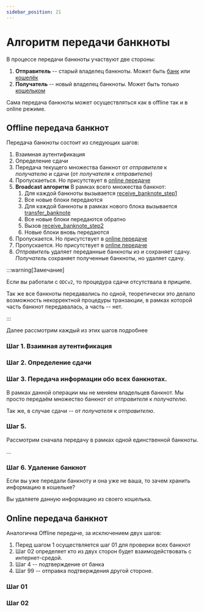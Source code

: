 ```yaml
---
sidebar_position: 21
---
```

# Алгоритм передачи банкноты

В процессе передачи банкноты участвуют две стороны:
1. **Отправитель** -- старый владелец банкноты. Может быть [банк](../03-architecture/bank/index) или [кошелёк](../../03-architecture/wallet/index.md)
2. **Получатель** -- новый владелец банкноты. Может быть только [кошельком](../../03-architecture/wallet/index.md)

Сама передача банкноты может осуществляться 
как в offline
так и в online режиме.

## Offline передача банкнот

Передача банкноты состоит из следующих шагов:
1. Взаимная аутентификация
1. Определение сдачи
1. Передача текущего множества банкнот от *отправителя* к *получателю* и сдачи (от *получателя* к *отправителю*)
1. Пропускаеться. Но присутствует в [online передаче](#online-передача-банкнот)
2. **Broadcast алгоритм** В рамках всего множества банкнот:
   1. Для каждой банкноты вызывается [receive_banknote_step1](../../07-functions/receive-banknote-step1.md)
   2. Все новые блоки передаются
   3. Для каждой банкноты в рамках нового блока вызывается [transfer_banknote](../../07-functions/transfer-banknote.md)
   4. Все новые блоки передаются обратно
   5. Вызов [receive_banknote_step2](../../07-functions/receive-banknote-step2.md)
   6. Новые блоки вновь передаются
1. Пропускается. Но присутствует в [online передаче](#online-передача-банкнот)
2. Пропускается. Но присутствует в [online передаче](#online-передача-банкнот)
3. *Отправитель* удаляет переданные банкноты из и сохраняет сдачу. *Получатель* сохраняет полученные банкноты, но удаляет сдачу. 


:::warning[Замечание]

Если вы работали с `ODCv2`, 
то процедура сдачи отсутствала в приципе.

Так же все банкноты передавались по одной,
теоретически это делало возможность некорректной 
процедуры транзакции, 
в рамках которой часть банкнот передавалась, а часть -- нет.

:::

Далее рассмотрим каждый из этих шагов подробнее

### Шаг 1. Взаимная аутентификация

### Шаг 2. Определение сдачи

### Шаг 3. Передача информации обо всех банкнотах.

В рамках данной операции мы не меняем владельцев банкнот.
Мы просто передаём множество банкнот от 
*отправителя* к *получателю*.

Так же, в случае сдачи -- от *получателя*
к *отправителю*.

### Шаг 5. 

Рассмотрим сначала передачу в рамках одной единственной банкноты.

...

### Шаг 6. Удаление банкнот

Если вы уже передали банкноту и она уже не ваша,
то зачем хранить информацию в кошельке?

Вы удаляете данную информацию из своего кошелька.

## Online передача банкнот

Аналогична Offline передаче, за исключением двух шагов:

1. Перед шагом 1 осуществляется 
шаг 01 для проверки всех банкнот 
2. Шаг 02 определяет кто из двух сторон будет взаимодействовать с интернет-средой.
3. Шаг 4 -- подтверждение от банка
4. Шаг 99 -- отправка подтверждения другой стороне.

### Шаг 01

### Шаг 02

